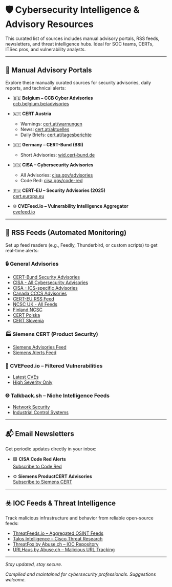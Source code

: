 # 🛡️ Cybersecurity Intelligence & Advisory Resources

This curated list of sources includes manual advisory portals, RSS feeds, newsletters, and threat intelligence hubs. Ideal for SOC teams, CERTs, ITSec pros, and vulnerability analysts.

---

## 📖 Manual Advisory Portals

Explore these manually curated sources for security advisories, daily reports, and technical alerts:

- 🇧🇪 **Belgium – CCB Cyber Advisories**  
  [ccb.belgium.be/advisories](https://ccb.belgium.be/advisories)

- 🇦🇹 **CERT Austria**  
  - Warnings: [cert.at/warnungen](https://www.cert.at/de/meldungen/warnungen/)  
  - News: [cert.at/aktuelles](https://www.cert.at/de/meldungen/aktuelles/)  
  - Daily Briefs: [cert.at/tagesberichte](https://www.cert.at/de/meldungen/tagesberichte/)

- 🇩🇪 **Germany – CERT-Bund (BSI)**  
  - Short Advisories: [wid.cert-bund.de](https://wid.cert-bund.de/portal/wid/kurzinformationen)

- 🇺🇸 **CISA – Cybersecurity Advisories**  
  - All Advisories: [cisa.gov/advisories](https://www.cisa.gov/news-events/cybersecurity-advisories)  
  - Code Red: [cisa.gov/code-red](https://www.cisa.gov/news-events/cybersecurity-advisories?f%5B0%5D=advisory_type%3A94)

- 🇪🇺 **CERT-EU – Security Advisories (2025)**  
  [cert.europa.eu](https://cert.europa.eu/publications/security-advisories/2025)

- 🌐 **CVEFeed.io – Vulnerability Intelligence Aggregator**  
  [cvefeed.io](https://cvefeed.io/)

---

## 📡 RSS Feeds (Automated Monitoring)

Set up feed readers (e.g., Feedly, Thunderbird, or custom scripts) to get real-time alerts:

### 🔒 General Advisories

- [CERT-Bund Security Advisories](https://wid.cert-bund.de/content/public/securityAdvisory/rss)  
- [CISA - All Cybersecurity Advisories](https://www.cisa.gov/cybersecurity-advisories/all.xml)  
- [CISA - ICS-specific Advisories](https://www.cisa.gov/cybersecurity-advisories/ics-advisories.xml)  
- [Canada CCCS Advisories](https://www.cyber.gc.ca/api/cccs/rss/v1/get?feed=alerts_advisories&lang=en)  
- [CERT-EU RSS Feed](https://cert.europa.eu/publications/security-advisories-rss)  
- [NCSC UK - All Feeds](https://www.ncsc.gov.uk/api/1/services/v1/all-rss-feed.xml)  
- [Finland NCSC](https://www.kyberturvallisuuskeskus.fi/feed/rss/en)  
- [CERT Polska](https://cert.pl/en/rss.xml)  
- [CERT Slovenia](https://www.cert.si/en/category/news/feed/)

### 🏭 Siemens CERT (Product Security)

- [Siemens Advisories Feed](https://cert-portal.siemens.com/productcert/rss/advisories.atom?ste_sid=6cf9821d2148622624d167e8ab7104bd)  
- [Siemens Alerts Feed](https://cert-portal.siemens.com/productcert/rss/alerts.atom?ste_sid=6cf9821d2148622624d167e8ab7104bd)

### 📂 CVEFeed.io – Filtered Vulnerabilities

- [Latest CVEs](https://cvefeed.io/rssfeed/latest.xml)  
- [High Severity Only](https://cvefeed.io/rssfeed/severity/high.xml)

### 🌐 Talkback.sh – Niche Intelligence Feeds

- [Network Security](https://talkback.sh/resources/feed/category/7/)  
- [Industrial Control Systems](https://talkback.sh/resources/feed/category/6/)

---

## 📬 Email Newsletters

Get periodic updates directly in your inbox:

- 🟥 **CISA Code Red Alerts**  
  [Subscribe to Code Red](https://public.govdelivery.com/accounts/USDHSCISA/subscriber/new?qsp=CODE_RED)

- ⚙️ **Siemens ProductCERT Advisories**  
  [Subscribe to Siemens CERT](https://www.siemens.com/global/en/products/services/cert.html#SubscribetoSecurityAdvisories)

---

## ☣️ IOC Feeds & Threat Intelligence

Track malicious infrastructure and behavior from reliable open-source feeds:

- [ThreatFeeds.io – Aggregated OSINT Feeds](https://threatfeeds.io/)  
- [Talos Intelligence – Cisco Threat Research](https://www.talosintelligence.com/)  
- [ThreatFox by Abuse.ch – IOC Repository](https://threatfox.abuse.ch/)  
- [URLHaus by Abuse.ch – Malicious URL Tracking](https://urlhaus.abuse.ch/)

---

_Stay updated, stay secure._

*Compiled and maintained for cybersecurity professionals. Suggestions welcome.*
